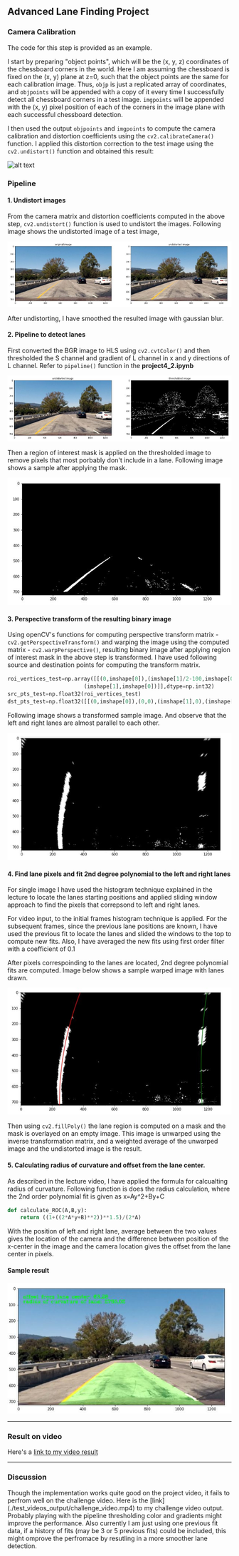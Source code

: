 ## Advanced Lane Finding Project

[//]: # (Image References)

[image1]: ./examples/undistort_output.png "Undistorted"
[image2]: ./writeup_images/undistorted_image.jpg "undistorted image example"
[image3]: ./writeup_images/thresholded_image.JPG "thresholded image example"
[image4]: ./writeup_images/roi_mask_applied.JPG "roi mask applied example"
[image5]: ./writeup_images/warped_binary.JPG "warped binary example"
[image6]: ./writeup_images/lanes_drawn_warped.JPG "lanes on warped binary example"
[image7]: ./writeup_images/sample_result.JPG "sample result"
[video1]: ./project_video.mp4 "Video"

### Camera Calibration

The code for this step is provided as an example.

I start by preparing "object points", which will be the (x, y, z) coordinates of the chessboard corners in the world. Here I am assuming the chessboard is fixed on the (x, y) plane at z=0, such that the object points are the same for each calibration image.  Thus, `objp` is just a replicated array of coordinates, and `objpoints` will be appended with a copy of it every time I successfully detect all chessboard corners in a test image.  `imgpoints` will be appended with the (x, y) pixel position of each of the corners in the image plane with each successful chessboard detection.  

I then used the output `objpoints` and `imgpoints` to compute the camera calibration and distortion coefficients using the `cv2.calibrateCamera()` function.  I applied this distortion correction to the test image using the `cv2.undistort()` function and obtained this result: 

![alt text][image1]

### Pipeline

#### 1. Undistort images

From the camera matrix and distortion coefficients computed in the above step, `cv2.undistort()` function is used to undistort the images. Following image shows the undistorted image of a test image,

![alt text][image2]

After undistorting, I have smoothed the resulted image with gaussian blur.

#### 2. Pipeline to detect lanes

First converted the BGR image to HLS using `cv2.cvtColor()` and then thresholded the S channel and gradient of L channel in x and y directions of L channel. Refer to `pipeline()` function in the **project4_2.ipynb**

![alt text][image3]

Then a region of interest mask is applied on the thresholded image to remove pixels that most porbably don't include in a lane. Following image shows a sample after applying the mask.

![alt text][image4]


#### 3. Perspective transform of the resulting binary image

Using openCV's functions for computing perspective transform matrix - `cv2.getPerspectiveTransform()` and warping the image using the computed matrix - `cv2.warpPerspective()`, resulting binary image after applying region of interest mask in the above step is transformed. I have used following source and destination points for computing the transform matrix.

```python
roi_vertices_test=np.array([[(0,imshape[0]),(imshape[1]/2-100,imshape[0]/2+100),(imshape[1]/2+100,imshape[0]/2+100),
                        (imshape[1],imshape[0])]],dtype=np.int32)
src_pts_test=np.float32(roi_vertices_test)
dst_pts_test=np.float32([[(0,imshape[0]),(0,0),(imshape[1],0),(imshape[1],imshape[0])]])
```

Following image shows a transformed sample image. And observe that the left and right lanes are almost parallel to each other.

![alt text][image5]

#### 4. Find lane pixels and fit 2nd degree polynomial to the left and right lanes

For single image I have used the histogram technique explained in the lecture to locate the lanes starting positions and applied sliding window approach to find the pixels that correpsond to left and right lanes.

For video input, to the initial frames histogram technique is applied. For the subsequent frames, since the previous lane positions are known, I have used the previous fit to locate the lanes and slided the windows to the top to compute new fits. Also, I have averaged the new fits using first order filter with a coefficient of 0.1

After pixels correspoinding to the lanes are located, 2nd degree polynomial fits are computed. Image below shows a sample warped image with lanes drawn.

![alt text][image6]

Then using `cv2.fillPoly()` the lane region is computed on a mask and the mask is overlayed on an empty image. This image is unwarped using the inverse transformation matrix, and a weighted average of the unwarped image and the undistorted image is the result.

#### 5. Calculating radius of curvature and offset from the lane center.

As described in the lecture video, I have applied the formula for calcualting radius of curvature. Following function is does the radius calculation, where the 2nd order polynomial fit is given as x=Ay^2+By+C

```python
def calculate_ROC(A,B,y): 
    return ((1+((2*A*y+B)**2))**1.5)/(2*A)
```

With the position of left and right lane, average between the two values gives the location of the camera and the difference between position of the x-center in the image and the camera location gives the offset from the lane center in pixels.

#### Sample result

![alt text][image7]

---

### Result on video

Here's a [link to my video result](./test_videos_output/project_video.mp4)

---

### Discussion

Though the implementation works quite good on the project video, it fails to perfrom well on the challenge video. Here is the [link] (./test_videos_output/challenge_video.mp4) to my challenge video output. Probably playing with the pipeline thresholding color and gradients might improve the performance. Also currently I am just using one previous fit data, if a history of fits (may be 3 or 5 previous fits) could be included, this might omprove the perfromace by resutling in a more smoother lane detection.

